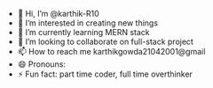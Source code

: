 - 👋 Hi, I’m @karthik-R10
- 👀 I’m interested in creating new things
- 🌱 I’m currently learning MERN stack
- 💞️ I’m looking to collaborate on full-stack project
- 📫 How to reach me karthikgowda21042001@gmail
- 😄 Pronouns: 
- ⚡ Fun fact: part time coder, full time overthinker 

<!---
karthik-R10/karthik-R10 is a ✨ special ✨ repository because its `README.md` (this file) appears on your GitHub profile.
You can click the Preview link to take a look at your changes.
--->

